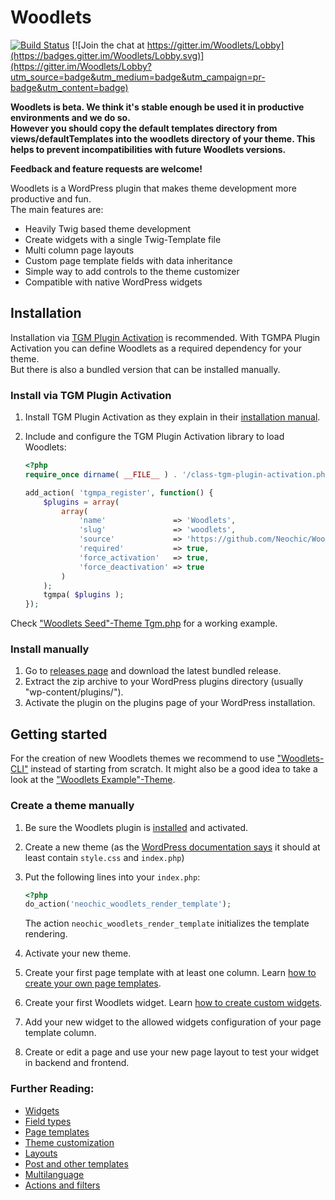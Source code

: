 # Woodlets 
[![Build Status](https://travis-ci.org/Neochic/Woodlets.svg)](https://travis-ci.org/Neochic/Woodlets)
[![Join the chat at https://gitter.im/Woodlets/Lobby](https://badges.gitter.im/Woodlets/Lobby.svg)](https://gitter.im/Woodlets/Lobby?utm_source=badge&utm_medium=badge&utm_campaign=pr-badge&utm_content=badge)


**Woodlets is beta. We think it's stable enough be used it in productive environments and we do so.  
However you should copy the default templates directory from views/defaultTemplates into the woodlets directory of your theme. This helps to prevent incompatibilities with future Woodlets versions.**  

**Feedback and feature requests are welcome!**

Woodlets is a WordPress plugin that makes theme development more productive and fun.  
The main features are:
* Heavily Twig based theme development
* Create widgets with a single Twig-Template file
* Multi column page layouts
* Custom page template fields with data inheritance
* Simple way to add controls to the theme customizer
* Compatible with native WordPress widgets

## Installation
Installation via [TGM Plugin Activation](http://tgmpluginactivation.com/) is recommended. With TGMPA Plugin Activation you can define Woodlets as a required dependency for your theme.  
But there is also a bundled version that can be installed manually.
### Install via TGM Plugin Activation
1. Install TGM Plugin Activation as they explain in their [installation manual](http://tgmpluginactivation.com/installation/).
2. Include and configure the TGM Plugin Activation library to load Woodlets:

    ```php
    <?php
    require_once dirname( __FILE__ ) . '/class-tgm-plugin-activation.php';
    
    add_action( 'tgmpa_register', function() {
        $plugins = array(
            array(
                'name'               => 'Woodlets',
                'slug'               => 'woodlets',
                'source'             => 'https://github.com/Neochic/Woodlets/releases/download/v0.5.4/woodlets-v0.5.4-bundled.zip',
                'required'           => true,
                'force_activation'   => true,
                'force_deactivation' => true
            )
        );
        tgmpa( $plugins );
    });
    ```

Check ["Woodlets Seed"-Theme Tgm.php](https://github.com/Neochic/Woodlets-Seed/blob/master/src/services/Tgm.php) for a working example.

### Install manually
1. Go to [releases page](https://github.com/Neochic/Woodlets/releases) and download the latest bundled release.
2. Extract the zip archive to your WordPress plugins directory (usually "wp-content/plugins/").
3. Activate the plugin on the plugins page of your WordPress installation.

## Getting started
For the creation of new Woodlets themes we recommend to use ["Woodlets-CLI"](https://github.com/Neochic/Woodlets-CLI) instead of starting from scratch.
It might also be a good idea to take a look at the ["Woodlets Example"-Theme](https://github.com/Neochic/Woodlets-Example).

### Create a theme manually
1. Be sure the Woodlets plugin is [installed](#installation) and activated.
2. Create a new theme (as the [WordPress documentation says](https://codex.wordpress.org/Theme_Development#Basic_Templates) it should at least contain ```style.css``` and ```index.php```)
3. Put the following lines into your ```index.php```:

    ```php
    <?php
    do_action('neochic_woodlets_render_template');
    ```
    The action ```neochic_woodlets_render_template``` initializes the template rendering.
4. Activate your new theme.
5. Create your first page template with at least one column.
   Learn [how to create your own page templates](docs/page-templates.md).
6. Create your first Woodlets widget.
   Learn [how to create custom widgets](docs/widgets.md).
7. Add your new widget to the allowed widgets configuration of your page template column.
8. Create or edit a page and use your new page layout to test your widget in backend and frontend.

### Further Reading:
* [Widgets](docs/widgets.md)
* [Field types](docs/field-types.md)
* [Page templates](docs/page-templates.md)
* [Theme customization](docs/theme-customization.md)
* [Layouts](docs/layouts.md)
* [Post and other templates](docs/post-templates.md)
* [Multilanguage](docs/i18n.md)
* [Actions and filters](docs/actions-and-filters.md)
